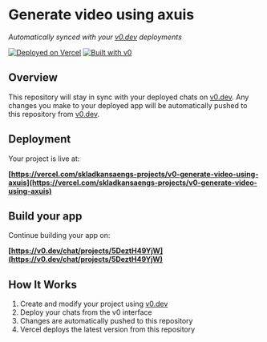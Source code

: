 # Generate video using axuis

*Automatically synced with your [v0.dev](https://v0.dev) deployments*

[![Deployed on Vercel](https://img.shields.io/badge/Deployed%20on-Vercel-black?style=for-the-badge&logo=vercel)](https://vercel.com/skladkansaengs-projects/v0-generate-video-using-axuis)
[![Built with v0](https://img.shields.io/badge/Built%20with-v0.dev-black?style=for-the-badge)](https://v0.dev/chat/projects/5DeztH49YjW)

## Overview

This repository will stay in sync with your deployed chats on [v0.dev](https://v0.dev).
Any changes you make to your deployed app will be automatically pushed to this repository from [v0.dev](https://v0.dev).

## Deployment

Your project is live at:

**[https://vercel.com/skladkansaengs-projects/v0-generate-video-using-axuis](https://vercel.com/skladkansaengs-projects/v0-generate-video-using-axuis)**

## Build your app

Continue building your app on:

**[https://v0.dev/chat/projects/5DeztH49YjW](https://v0.dev/chat/projects/5DeztH49YjW)**

## How It Works

1. Create and modify your project using [v0.dev](https://v0.dev)
2. Deploy your chats from the v0 interface
3. Changes are automatically pushed to this repository
4. Vercel deploys the latest version from this repository